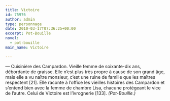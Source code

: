 ```yaml
---
title: Victoire
id: 75976
author: admin
type: personnage
date: 2010-03-17T07:36:25+00:00
excerpt: Pot-Bouille
novel:
  - pot-bouille
main_name: Victoire

---
```

— Cuisinière des Campardon. Vieille femme de soixante-dix ans, débordante de graisse. Elle n&rsquo;est plus très propre à cause de son grand âge, mais elle a vu naître monsieur, c&rsquo;est une ruine de famille que les maîtres respectent [21]. Elle raconte à l&rsquo;office les vieilles histoires des Campardon et s&rsquo;entend bien avec la femme de chambre Lisa, chacune protégeant le vice de l&rsquo;autre. Celui de Victoire est l&rsquo;ivrognerie [133]. _(Pot-Bouille.)_